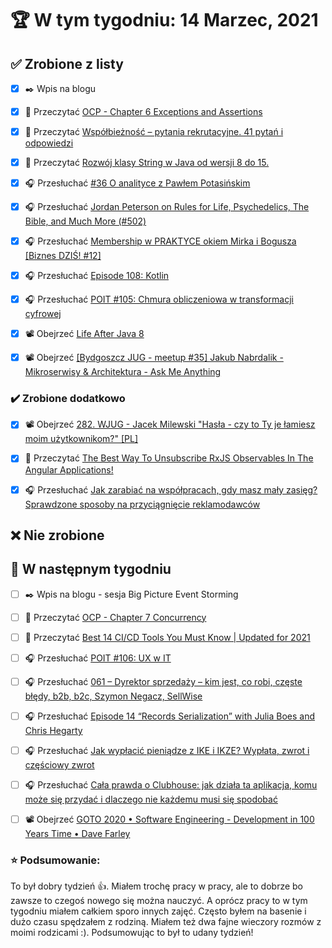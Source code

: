 # 🏆 W tym tygodniu: 14 Marzec, 2021


## ✅ Zrobione z listy
- [x] ✒️ Wpis na blogu
- [x] 📗 Przeczytać [OCP - Chapter 6 Exceptions and Assertions](https://www.amazon.com/OCP-Certified-Professional-Programmer-1Z0-809-dp-1119067901/dp/1119067901/ref=mt_other?_encoding=UTF8&me=&qid=)
- [x] 📗 Przeczytać [Współbieżność – pytania rekrutacyjne. 41 pytań i odpowiedzi](https://sztukakodu.pl/wspolbieznosc-pytania-rekrutacyjne/)
- [x] 📗 Przeczytać [Rozwój klasy String w Java od wersji 8 do 15.](https://blog.lantkowiak.pl/index.php/2021/02/28/rozwoj-klasy-string-w-java-od-wersji-8-do-15/)
- [x] 🎧 Przesłuchać [#36 O analityce z Pawłem Potasińskim](https://patoarchitekci.io/36/)
- [x] 🎧 Przesłuchać [Jordan Peterson on Rules for Life, Psychedelics, The Bible, and Much More (#502)](https://tim.blog/2021/03/01/jordan-peterson/)
- [x] 🎧 Przesłuchać [Membership w PRAKTYCE okiem Mirka i Bogusza [Biznes DZIŚ! #12]](https://youtu.be/C_iMwzbIwKg)
- [x] 🎧 Przesłuchać [Episode 108: Kotlin](https://www.programmingthrowdown.com/2021/03/episode-108-kotlin.html)
- [x] 🎧 Przesłuchać [POIT #105: Chmura obliczeniowa w transformacji cyfrowej](https://porozmawiajmyoit.pl/poit-105-chmura-obliczeniowa-w-transformacji-cyfrowej/)
- [x] 📽️ Obejrzeć [Life After Java 8](https://youtu.be/CZuC3MyK1zc)
- [x] 📽️ Obejrzeć [[Bydgoszcz JUG - meetup #35] Jakub Nabrdalik - Mikroserwisy & Architektura - Ask Me Anything](https://youtu.be/VjqKPRHZ9hY)


### ✔️ Zrobione dodatkowo
- [x] 📽️ Obejrzeć [282. WJUG - Jacek Milewski "Hasła - czy to Ty je łamiesz moim użytkownikom?" [PL]](https://youtu.be/DOSbgZFqLtM)
- [x] 📗 Przeczytać [The Best Way To Unsubscribe RxJS Observables In The Angular Applications!](https://medium.com/angular-in-depth/the-best-way-to-unsubscribe-rxjs-observable-in-the-angular-applications-d8f9aa42f6a0)
- [x] 🎧 Przesłuchać [Jak zarabiać na współpracach, gdy masz mały zasięg? Sprawdzone sposoby na przyciągnięcie reklamodawców](https://malawielkafirma.pl/jak-zarabiac-na-wspolpracach/)


## ❌ Nie zrobione


## 📝 W następnym tygodniu
- [ ] ✒️ Wpis na blogu - sesja Big Picture Event Storming
- [ ] 📗 Przeczytać [OCP - Chapter 7 Concurrency](https://www.amazon.com/OCP-Certified-Professional-Programmer-1Z0-809-dp-1119067901/dp/1119067901/ref=mt_other?_encoding=UTF8&me=&qid=)
- [ ] 📗 Przeczytać [Best 14 CI/CD Tools You Must Know | Updated for 2021](https://www.katalon.com/resources-center/blog/ci-cd-tools/)
- [ ] 🎧 Przesłuchać [POIT #106: UX w IT](https://porozmawiajmyoit.pl/poit-106-ux-w-it/)
- [ ] 🎧 Przesłuchać [061 – Dyrektor sprzedaży – kim jest, co robi, częste błędy, b2b, b2c, Szymon Negacz, SellWise](https://piotrbucki.pl/061)
- [ ] 🎧 Przesłuchać [Episode 14 “Records Serialization” with Julia Boes and Chris Hegarty](https://inside.java/2021/03/08/podcast-014/)
- [ ] 🎧 Przesłuchać [Jak wypłacić pieniądze z IKE i IKZE? Wypłata, zwrot i częściowy zwrot](https://inwestomat.eu/jak-wyplacic-pieniadze-z-ike/)
- [ ] 🎧 Przesłuchać [Cała prawda o Clubhouse: jak działa ta aplikacja, komu może się przydać i dlaczego nie każdemu musi się spodobać](https://malawielkafirma.pl/clubhouse-co-to-jest/)
- [ ] 📽️ Obejrzeć [GOTO 2020 • Software Engineering - Development in 100 Years Time • Dave Farley](https://youtu.be/tBw0i2CW0mA)


### ⭐ Podsumowanie:
To był dobry tydzień 👍. Miałem trochę pracy w pracy, ale to dobrze bo zawsze to czegoś nowego się można nauczyć. A oprócz pracy to w tym tygodniu miałem całkiem sporo innych zajęć. Często byłem na basenie i dużo czasu spędzałem z rodziną. Miałem też dwa fajne wieczory rozmów z moimi rodzicami :). Podsumowując to był to udany tydzień!

